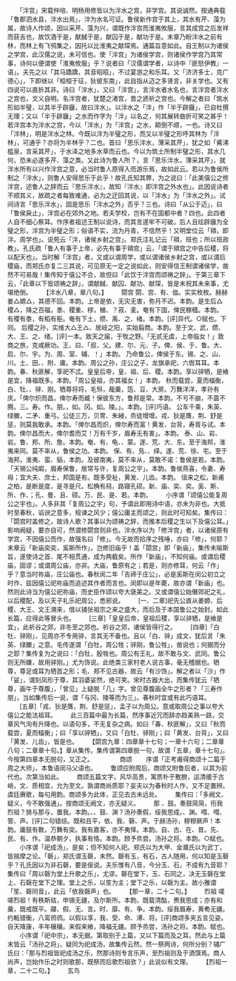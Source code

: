 <!-- { "loadSidebar": true } -->
　　「泮宫」宋载仲培、明杨用修皆以为泮水之宫，非学宫。其说诚然。按通典载「鲁郡泗水县，泮水出焉」，泮为水名可证。鲁侯新作宫于其上，其水有芹、藻为属，故诗人作颂，因以采芹、藻为兴，谓既作泮宫而淮夷攸服，言其成宫之后发祥而获吉也，故饮酒于是，献馘于是，献囚于是，献功于是。末章乃盼泮水之前有林，而林上有飞鸮集之，因托以比淮夷之献琛焉。通篇旨意如此。自王制以为诸侯之学宫，此汉儒之说，未可信也。使「泮宫」为诸侯学宫，则诸侯作学宫乃其常事，诗何以便谓使「淮夷攸服」乎？说者曰「汉儒谓学者，以诗中『匪怒伊教』一语」。夫先之以「其马蹻蹻，其音昭昭」，不过宴游之和乐耳。又「济济多士，克广德心」，下即继以「桓桓于征，狄彼东南」，此自指从迈之多贤言，非关学也。又有四说可以直折其非。诗曰「泮水」，又曰「泮宫」，言泮水者水名也，言泮宫者泮水之宫也，文义自明。名泮宫者，犹楚之渚宫，晋之虒祈之宫也。今解之者曰「筑水形如半璧，以其半于辟廱，故曰泮水」。以泮水之「泮」作「半于辟廱」，已自杜撰无理；又以「半于辟廱」之水而作字为「泮」以名之，何其展转曲折可笑之甚乎！若泮宫本为泮水之宫，今以「泮水」为「泮宫」之水，颠倒不顺，一也。诗又曰「泮林」，明是泮水之林。今既以泮为半璧之形，而又以半璧之形呼其林为「泮林」，可通乎？亦将为半林乎？二也。首曰「思乐泮水，薄采其芹」，犹之如「觱沸槛泉，言采其芹」，于水泽之地多水草而云也。今以为筑土所制半璧之形，其水几何，恐未必遂多芹、藻之类。又此诗为鲁人所？，言「思乐泮水，薄采其芹」，就泮水所有以兴作泮宫之意，必当时鲁人原得入而游乐焉，故如此云。若以为鲁侯所制之「泮水」，则鲁人安得思乐于此乎！故孔氏知其弊，为之说曰：「此美僖公之修泮宫，述鲁人之辞而云『思乐泮水』，故知『泮水』即泮宫之外水也」。此因说诗者不顺其义，故疏之者每致难通，必为之迂回其说，以「泮水」为「泮水之外」。试间诗言「思乐泮水」，固是思乐「泮水之外」否乎？三也。诗曰「从公于迈」，曰「鲁侯戾止」，泮宫必在郊外之地。若夫学校，岂有不在国都中者？四也。此四者人自不细心察耳。作序者祖述王制以说诗，而其言遂牢不可破。后人且绘辟廱为全璧之形，泮宫为半璧之形；俗语不实，流为丹青，不信然乎！又明堂位云「頖，即泮。周学也」。说苑云「泮，诸侯乡射之宫」。郑氏注礼记云「頖，班也；所以班政教」。孔氏疏「鲁人有事于上帝，必先有事于頖宫」云，「谓于頖宫之中告后稷，将以配天也」。当时解「泮宫」者，又或以谓周学，或以谓诸侯乡射之宫，或以谓后稷庙，而郑氏亦复二三其说，可见原无一定之说如此，则安得信王制谓诸侯学，凿然不可易哉！集传知于僖公不合，故但曰「此饮于泮宫而颂祷之辞」。于第三章下云，「此章以下皆颂祷之辞」，谓献馘、献囚、献功、献琛，皆是末祝其未来事，尤堪绝倒。
　　【泮水八章，章八句。】
　　閟宫
閟、宫、有、侐。实实枚枚。赫赫姜△嫄△，其德不回。本韵。上帝是依，无灾无害，弥月不迟。本韵。是生后△稷△，降之百福，黍、稷重、穋，稙、？菽、麦。奄有下国，俾民稼穑。本韵。有稷有黍，有稻有秬。奄有下土，缵、禹、之、绪。本韵。[评]异代。○赋也。下同。
后稷之孙，实维大△王△、居岐之阳，实始翦商。本韵。至于文、武，缵、大、王、之、绪。[评]一本。致天之届，于牧之野。「无贰无虞，上帝临女！」敦商之旅，克咸厥功。王、曰、「叔、父。建、尔、元、子。俾、侯、于、鲁。大、启、尔、宇。为、周、室、辅、！」本韵。
乃命鲁公，俾侯于东。锡、之、山、川。土、田、、附、庸。本韵。周公之孙，庄公之子，龙旗承祀，六辔耳耳。本韵。春、秋匪解，享祀不忒。皇皇后帝，皇、祖、后、稷。本韵。享以骍牺，是飨是宜，降福既多。本韵。「周公皇祖，亦其福女！」本韵。
秋而载尝，夏而楅衡，白、牡、、骍、刚。牺尊将将，毛炰，胾羹，笾、豆、大房。万舞洋洋，孝孙有庆。「俾尔炽而昌，俾尔寿而臧！保彼东方，鲁邦是常。本韵。不亏不崩，不震不腾。三。寿。作。朋。，如。冈。如。陵。」。本韵。[评]巧语。
公车千乘，朱英、　绿縢，二矛、重弓。公徒三万，贝冑、朱綅，烝徒增增。戎、狄是膺，荆、舒是惩，则莫我敢承。本韵。「俾尔昌而炽，俾尔寿而富！黄发、台背，寿胥与试。本韵。俾尔昌而大，俾尔耆而艾！万有千岁，眉寿无有害」。本韵。
泰、山、岩、岩。鲁、邦、所、詹。本韵。奄、有、龟、、蒙。遂、荒、大、东。至于海邦，淮夷来同。莫不率从，鲁侯之功。本韵。
保、有、凫、、绎。遂、荒、徐、宅。至于海邦，淮夷、蛮、貊，本韵。及彼南夷，莫不率从，莫敢不诺：鲁侯是若。本韵。
「天锡公纯嘏，眉寿保鲁，居常与许，复周公之宇」。本韵。鲁侯燕喜，令妻、寿母；宜大夫、庶士，邦国是有。既多受祉，黄发、儿齿。本韵。
徂来之松，新甫之柏，是断是度，是寻是尺。松桷有舄，路寝孔硕。新、庙、奕、奕。奚、斯、所、作、；孔、曼、且、硕。万、民、是、若。本韵。
　　小序谓「颂僖公能复周公之宇也」。人多非其「复周公之宇」句，予谓此即用诗中语，亦未为非也。大抵时至春秋，谄谀之意多，规谏之风少；僖公庸主而颂之，则此时可知矣。集传曰：「閟宫时盖修之，故诗人歌？其事以为颂祷之辞，而推本后稷之生以下及僖公耳。」影响阙疑，要亦自可，然谓修閟宫则非也。泮水序以为「修泮宫」者，以诸侯原有学宫，不因僖公而作，故强名曰「修」。今无故而拾序之残唾，亦曰「修」，何耶？末章云「新庙奕奕，奚斯所作」，岂修旧庙乎！盖「閟宫」即「新庙」，集传未喻斯旨，遂使诗之首、尾不相贯通，成为两截矣。所作「新庙」，不知何庙。或谓后稷庙，固谬；或谓周公庙，亦非。大庙，鲁原有之；若是，则亦修耳，何云「作」乎？意当时祢庙，庄公庙也。春秋闵二年「吉禘于庄公」，必是奚斯在闵公初立之时作，兹因僖公祀祢庙而追述其作者而言也。闵即以是年薨，故亦谓「新庙」也。然则此诗当为僖公祀祢庙，而史臣作颂以夸大褎美之。又或谓僖公始僭郊祀之礼，以后稷配，及以天子礼乐祀周公，悉邪说。
　　[一、二章]祀先公直从姜嫄、后稷、大王、文王溯来，借以铺张祖宗之来之盛大，而后及于本国鲁公之始封。如此长篇，应得此等冒头也。
　　[三章]「皇皇后帝，皇祖后稷，享以骍牺，是飨是宜」，此祈谷之郊，非冬至之郊也。祈谷之郊，诸侯皆得行之。
　　[四章]「白牡、骍刚」，见周亦不专用骍，言其无不备也。且以「白、骍」成文，犹后言「朱英、绿縢」之意。毛传遂谓「白牡，周公牲；骍刚，鲁公牲」，凿说也；何据而分之耶？集传复为之说曰：「白牡，殷牲也。周公有王礼，故不敢与文、武同。鲁公则无所嫌，故用骍刚。」尤为饰说。此绝类三家村老人说古事，毫无稽据也。牺尊，尊足或耳为牺首之形；毛、郑不见古器，故云「有沙饰」。解之者以「沙」作「娑」，谓刻凤形于尊，其羽婆娑然，绝可笑。宋时古器大出，而集传犹云「牺尊，画牛于尊腹」，「曾见」上疑脱「几」字。曾见尊腹画全牛之形者？「三寿作朋」，当如集传后一说，谓「与冈、陵等而为三」。春秋时宜或有此巧语耳。
　　[五章]「戎、狄是膺，荆、舒是惩」，孟子以为周公。意或取周公之事以夸大僖公之能法祖耳。
　　此三百篇中最为长篇，然序事近冗而辞亦趋美熟一路，交章风气洵有升降也。以语句多，不无复杂之病。如曰「春、秋匪解」，又曰「秋而载尝，夏而楅衡」；曰「享以骍牺」，又曰「白牡、骍刚」；曰「黄发、台背」，又曰「黄发、儿齿」，皆是也。
　　【閟宫九章：四章章十七句；一章十六句；二章章八句；二章章十句。】章从集传。集传谓第四章脱一句，故谓「五章，章十七句」。今按第四章本无脱句，又正之。
　　　　商颂
　　序谓「正考甫得商颂十二篇于周之大师」，本鲁语闵马父语也。
　　鲁颂应附周后，商颂又附鲁后者，以其为前代也。次第当如此。
　　商颂五篇文字，风华高贵，寓质朴于敷腴，运清缓于古峭，文、质相宜，允为至文。孰谓商尚质耶？妄夫以为春秋时人作，又不足置辨。虞廷赓歌，每句用韵。商颂多为此体，正见去古未远处。
　　集传曰：「多阙文、疑义，今不敢强通」。按商颂无阙文，亦无疑义。
　　那
、鼓。奏鼓简简，衎我烈祖？猗与那与，置我。本韵。、、鼓、渊？汤孙奏假，绥我思成。、渊。嘒、嘒、管、声。[评]二句错综。既和且平，依、我、磬、声。于赫汤孙，穆穆厥声！本韵。庸鼓有斁，万舞有奕。我有嘉客，亦不夷怿。本韵。自、古、在、昔。先、民、有、作。温恭朝夕，执事有恪。本韵。顾予烝尝。汤孙之将。本韵。○赋也。
　　小序谓「祀成汤」，是矣；但不知何人祀。郑氏以为大甲、金灨氏以为武丁，皆揣摩之论。「磬」，郑氏谓玉磬，未然。磬有玉，有石，古人随用，何以知是玉磬乎？孔氏因以为非石磬，要是佞说。夫乐惟有八音，今分玉、石，不成有九音耶？集传曰「周以磬为堂上升歌之乐」，尤谬。磬在堂下，玉、石同之，决无玉磬在堂上、石磬在堂下之理。堂上之乐，以笙为主；堂下之乐，以磬为主。故小雅谓「笙、磬同音」，此云「依我磬声」也。
　　【那一章，二十二句。】
　　烈祖
嗟嗟烈祖！有秩斯祜，申锡无疆，及尔斯所。本韵。既载清酤，赉我思成；亦有和羹，既戒既平。鬷、假、无、言。时、靡、有、争。本韵。绥我眉寿，黄耇无疆。约軧错衡，八鸾鸧鸧。以假以享，我、受、命、溥、将。[评]商颂多夹五言见姿。自天降康，丰年穰穰。来假来飨，降福无疆。顾予烝尝，汤孙之将。本韵。赋也。
　　小序谓「祀中宗」，本无据。第取别于上篇，又以下篇而及之耳。然此与上篇末皆云「汤孙之将」，疑同为祀成汤，故集传云然。然一祭两诗，何所分别？辅广氏曰：「那与烈祖皆祀成汤之乐，然那诗则专言乐声，至烈祖则及于酒馔焉。商人尚声，岂始作乐之时则歌那，既祭而后歌烈祖欤？」此说似有文理。
　　【烈祖一章，二十二句。】
　　玄鸟

